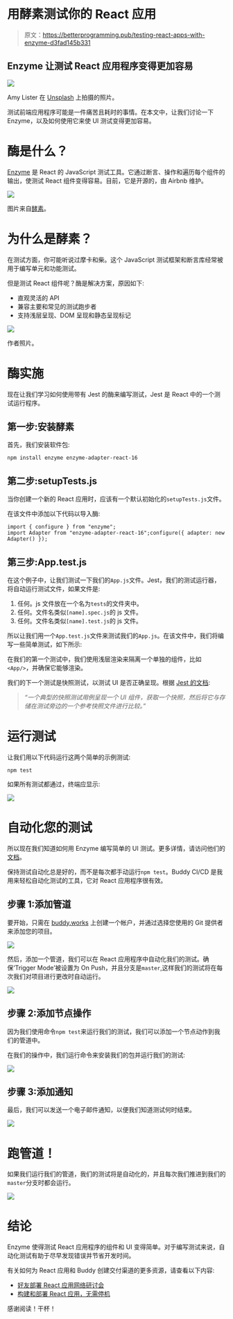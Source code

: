 # 用酵素测试你的 React 应用

> 原文：<https://betterprogramming.pub/testing-react-apps-with-enzyme-d3fad145b331>

## Enzyme 让测试 React 应用程序变得更加容易

![](img/44d79b6ece7cb77b9520e17309a386dd.png)

Amy Lister 在 [Unsplash](https://unsplash.com?utm_source=medium&utm_medium=referral) 上拍摄的照片。

测试前端应用程序可能是一件痛苦且耗时的事情。在本文中，让我们讨论一下 Enzyme，以及如何使用它来使 UI 测试变得更加容易。

# 酶是什么？

[Enzyme](https://enzymejs.github.io/enzyme/) 是 React 的 JavaScript 测试工具。它通过断言、操作和遍历每个组件的输出，使测试 React 组件变得容易。目前，它是开源的，由 Airbnb 维护。

![](img/bf0a8a0e90082ce290a602ee5c0a2409.png)

图片来自[酵素](https://enzymejs.github.io/enzyme/)。

# 为什么是酵素？

在测试方面，你可能听说过摩卡和柴。这个 JavaScript 测试框架和断言库经常被用于编写单元和功能测试。

但是测试 React 组件呢？酶是解决方案，原因如下:

*   直观灵活的 API
*   兼容主要和常见的测试跑步者
*   支持浅层呈现、DOM 呈现和静态呈现标记

![](img/6c7d97ab0978378d85c9ab8dec83ba99.png)

作者照片。

# 酶实施

现在让我们学习如何使用带有 Jest 的酶来编写测试，Jest 是 React 中的一个测试运行程序。

## 第一步:安装酵素

首先，我们安装软件包:

```
npm install enzyme enzyme-adapter-react-16
```

## 第二步:setupTests.js

当你创建一个新的 React 应用时，应该有一个默认初始化的`setupTests.js`文件。

在该文件中添加以下代码以导入酶:

```
import { configure } from "enzyme";
import Adapter from "enzyme-adapter-react-16";configure({ adapter: new Adapter() });
```

## 第三步:App.test.js

在这个例子中，让我们测试一下我们的`App.js`文件。Jest，我们的测试运行器，将自动运行测试文件，如果文件是:

1.  任何。js 文件放在一个名为`tests`的文件夹中。
2.  任何。文件名类似`[name].spec.js`的 js 文件。
3.  任何。文件名类似`[name].test.js`的 js 文件。

所以让我们用一个`App.test.js`文件来测试我们的`App.js`。在该文件中，我们将编写一些简单测试，如下所示:

在我们的第一个测试中，我们使用浅层渲染来隔离一个单独的组件，比如`<App/>`，并确保它能够渲染。

我们的下一个测试是快照测试，以测试 UI 是否正确呈现。根据 [Jest 的文档](https://jestjs.io/docs/en/snapshot-testing):

> *“一个典型的快照测试用例呈现一个 UI 组件，获取一个快照，然后将它与存储在测试旁边的一个参考快照文件进行比较。”*

# 运行测试

让我们用以下代码运行这两个简单的示例测试:

```
npm test
```

如果所有测试都通过，终端应显示:

![](img/7e62aba6f966efafbf84ddf4d8936920.png)

# 自动化您的测试

所以现在我们知道如何用 Enzyme 编写简单的 UI 测试。更多详情，请访问他们的[文档](https://enzymejs.github.io/enzyme/)。

保持测试自动化总是好的，而不是每次都手动运行`npm test`。Buddy CI/CD 是我用来轻松自动化测试的工具，它对 React 应用程序很有效。

## 步骤 1:添加管道

要开始，只需在 [buddy.works](https://buddy.works/?utm_source=medium&utm_medium=referral&utm_campaign=content_victoria_lo&utm_content=react_enzyme) 上创建一个帐户，并通过选择您使用的 Git 提供者来添加您的项目。

![](img/5a2d707355a007e5615b58c1f6f93499.png)

然后，添加一个管道，我们可以在 React 应用程序中自动化我们的测试。确保‘Trigger Mode’被设置为 On Push，并且分支是`master`,这样我们的测试将在每次我们对项目进行更改时自动运行。

![](img/3b0cdb7a3b8c2efe41cbd7ec2a67668f.png)

## 步骤 2:添加节点操作

因为我们使用命令`npm test`来运行我们的测试，我们可以添加一个节点动作到我们的管道中。

在我们的操作中，我们运行命令来安装我们的包并运行我们的测试:

![](img/280da58c4c87bb3a29fb994769dd1d65.png)

## 步骤 3:添加通知

最后，我们可以发送一个电子邮件通知，以便我们知道测试何时结束。

![](img/9b772113627186b585f3db1d83dcb132.png)

# 跑管道！

如果我们运行我们的管道，我们的测试将是自动化的，并且每次我们推进到我们的`master`分支时都会运行。

![](img/b6d678daa231723ce68a7744efb6d6c9.png)

# 结论

Enzyme 使得测试 React 应用程序的组件和 UI 变得简单。对于编写测试来说，自动化测试有助于尽早发现错误并节省开发时间。

有关如何为 React 应用和 Buddy 创建交付渠道的更多资源，请查看以下内容:

*   [好友部署 React 应用网络研讨会](https://youtu.be/mmexLa-o6E8)
*   [构建和部署 React 应用，无需停机](https://buddy.works/guides/reactjs-zero-downtime-deployment?utm_source=medium&utm_medium=referral&utm_campaign=content_victoria_lo&utm_content=react_enzyme)

感谢阅读！干杯！